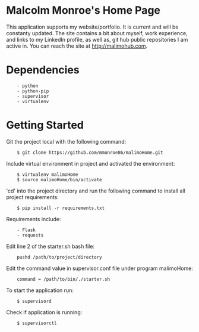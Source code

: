 # Malcolm Monroe's Home Page 

This application supports my website/portfolio. It is current and will be constanty updated. The site contains a bit about myself, work experience, and links to my LinkedIn profile, as well as, git hub public repositories I am active in. You can reach the site at http://malimohub.com.

# Dependencies

        - python
        - python-pip
        - supervisor
        - virtualenv

# Getting Started 

Git the project local with the following command:

        $ git clone https://github.com/mmonroe86/malimoHome.git


Include virtual environment in project and activated the environment:

        $ virtualenv malimoHome
        $ source malimoHome/bin/activate

'cd' into the project directory and run the following command to install all project requirements:

        $ pip install -r requirements.txt

Requirements include:

        - Flask
        - requests

Edit line 2 of the starter.sh bash file:

        pushd /path/to/project/directory 

Edit the command value in supervisor.conf file under program malimoHome:

        command = /path/to/bin/./starter.sh

To start the application run:

        $ supervisord

Check if application is running:

        $ supervisorctl 
